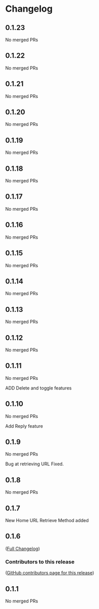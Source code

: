 # Changelog

<!-- <START NEW CHANGELOG ENTRY> -->

## 0.1.23

No merged PRs

<!-- <END NEW CHANGELOG ENTRY> -->

## 0.1.22

No merged PRs

## 0.1.21

No merged PRs

## 0.1.20

No merged PRs

## 0.1.19

No merged PRs

## 0.1.18

No merged PRs

## 0.1.17

No merged PRs

## 0.1.16

No merged PRs

## 0.1.15

No merged PRs

## 0.1.14

No merged PRs

## 0.1.13

No merged PRs

## 0.1.12

No merged PRs

## 0.1.11

No merged PRs

ADD Delete and toggle features

## 0.1.10

No merged PRs

Add Reply feature

## 0.1.9

No merged PRs

Bug at retrieving URL Fixed.

## 0.1.8

No merged PRs

## 0.1.7

New Home URL Retrieve Method added

## 0.1.6

([Full Changelog](https://github.com/databrix-org/jupyterlab-forum/compare/v0.1.1))

### Contributors to this release

([GitHub contributors page for this release](https://github.com/databrix-org/jupyterlab-forum/graphs/contributors?from=2024-07-24&to=2024-07-25&type=c))

## 0.1.1

No merged PRs
